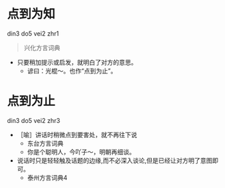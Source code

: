 # 点到为知
din3 do5 vei2 zhr1
> 兴化方言词典
- 只要稍加提示或启发，就明白了对方的意思。
  - 谚曰：光棍～。也作“点到为止”。

# 点到为止
din3 do5 vei2 zhr3
+ ［喻］讲话时稍微点到要害处，就不再往下说
  * 东台方言词典
  - 你是个聪明人，今吖子～，明朝再细谈。
+ 说话时只是轻轻触及话题的边缘,而不必深入谈论,但是已经让对方明了意图即可。
  * 泰州方言词典4
